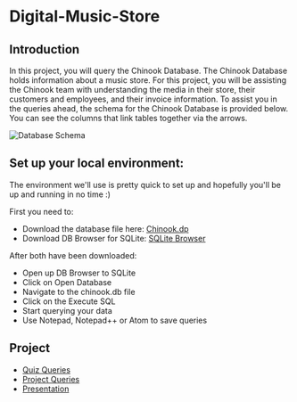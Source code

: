 # Digital-Music-Store

## Introduction
In this project, you will query the Chinook Database. The Chinook Database holds information about a music store. For this project, you will be assisting the Chinook team with understanding the media in their store, their customers and employees, and their invoice information. To assist you in the queries ahead, the schema for the Chinook Database is provided below. You can see the columns that link tables together via the arrows.


![Database Schema](https://video.udacity-data.com/topher/2017/June/5956d5ee_screen-shot-2017-06-29-at-10.51.15-pm/screen-shot-2017-06-29-at-10.51.15-pm.png)

## Set up your local environment:
The environment we'll use is pretty quick to set up and hopefully you'll be up and running in no time :)

First you need to:
* Download the database file here: [Chinook.dp](https://github.com/AlaaNabil98/Digital-Music-Store/blob/master/chinook.db?raw=true)
* Download DB Browser for SQLite: [SQLite Browser](http://sqlitebrowser.org/)

After both have been downloaded:
* Open up DB Browser to SQLite
* Click on Open Database
* Navigate to the chinook.db file
* Click on the Execute SQL
* Start querying your data
* Use Notepad, Notepad++ or Atom to save queries

## Project
* [Quiz Queries](https://github.com/AlaaNabil98/Digital-Music-Store/blob/master/Quiz%20Queries.sql)
* [Project Queries](https://github.com/AlaaNabil98/Digital-Music-Store/blob/master/Project%20Queries.sql)
* [Presentation](https://github.com/AlaaNabil98/Digital-Music-Store/blob/master/Project%20Visualization.pdf)
